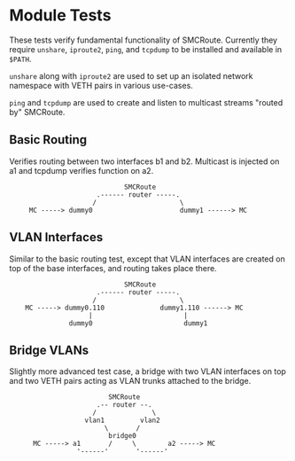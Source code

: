 Module Tests
============

These tests verify fundamental functionality of SMCRoute.  Currently
they require `unshare`, `iproute2`, `ping`, and `tcpdump` to be
installed and available in `$PATH`.

`unshare` along with `iproute2` are used to set up an isolated network
namespace with VETH pairs in various use-cases.

`ping` and `tcpdump` are used to create and listen to multicast streams
"routed by" SMCRoute.


Basic Routing
-------------

Verifies routing between two interfaces b1 and b2.  Multicast is
injected on a1 and tcpdump verifies function on a2.

                                 SMCRoute
                          .------ router -----.
                         /                     \
         MC -----> dummy0                      dummy1 ------> MC

VLAN Interfaces
---------------

Similar to the basic routing test, except that VLAN interfaces are
created on top of the base interfaces, and routing takes place there.
												 
                                 SMCRoute
                          .------ router -----.
                         /                     \
        MC -----> dummy0.110              dummy1.110 ------> MC
                        |                       |
                   dummy0                       dummy1

Bridge VLANs
------------

Slightly more advanced test case, a bridge with two VLAN interfaces on
top and two VETH pairs acting as VLAN trunks attached to the bridge.

                             SMCRoute
                          .-- router --.
                         /              \
                       vlan1         vlan2
                            \       /
                             bridge0
          MC -----> a1       /     \        a2 -----> MC
                     '------'       '------'
